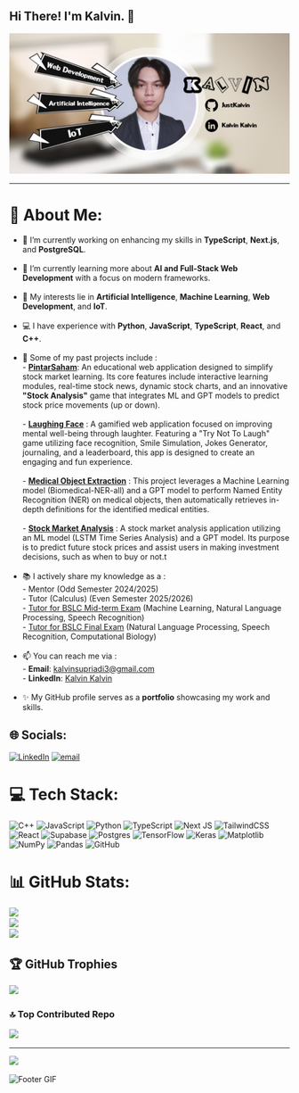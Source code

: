 ## Hi There! I'm Kalvin. 👋
![Banner GitHub](img/Banner%20GitHub.png)

---
# 💫 About Me:
- 🔭 I’m currently working on enhancing my skills in **TypeScript**, **Next.js**, and **PostgreSQL**.<br><br>
- 🌱 I’m currently learning more about **AI and Full-Stack Web Development** with a focus on modern frameworks.<br><br>
- 🤖 My interests lie in **Artificial Intelligence**, **Machine Learning**, **Web Development**, and **IoT**.<br><br>
- 💻 I have experience with **Python**, **JavaScript**, **TypeScript**, **React**, and **C++**.<br><br>
- 🚀 Some of my past projects include :<br>    - **[PintarSaham](https://github.com/JustKalvin/pintar_saham_project)**: An educational web application designed to simplify stock market learning. Its core features include interactive learning modules, real-time stock news, dynamic stock charts, and an innovative **"Stock Analysis"** game that integrates ML and GPT models to predict stock price movements (up or down).<br><br>    - **[Laughing Face](https://github.com/JustKalvin/ureeka_final_project2)** : A gamified web application focused on improving mental well-being through laughter. Featuring a "Try Not To Laugh" game utilizing face recognition, Smile Simulation, Jokes Generator, journaling, and a leaderboard, this app is designed to create an engaging and fun experience.<br><br>    - **[Medical Object Extraction](https://github.com/JustKalvin/CompBio<br>    )** : This project leverages a Machine Learning model (Biomedical-NER-all) and a GPT model to perform Named Entity Recognition (NER) on medical objects, then automatically retrieves in-depth definitions for the identified medical entities.<br><br>    - **[Stock Market Analysis](https://github.com/JustKalvin/stock-market-project)** : A stock market analysis application utilizing an ML model (LSTM Time Series Analysis) and a GPT model. Its purpose is to predict future stock prices and assist users in making investment decisions, such as when to buy or not.t<br><br>
- 📚 I actively share my knowledge as a :<br>    - Mentor (Odd Semester 2024/2025)<br>    - Tutor (Calculus) (Even Semester 2025/2026)<br>    - [Tutor for BSLC Mid-term Exam](https://raw.githubusercontent.com/JustKalvin/JustKalvin/refs/heads/main/img/CertiMid.jpg) (Machine Learning, Natural Language Processing, Speech Recognition)<br>    - [Tutor for BSLC Final Exam](https://raw.githubusercontent.com/JustKalvin/JustKalvin/refs/heads/main/img/CertiFinal.jpg) (Natural Language Processing, Speech Recognition, Computational Biology)<br><br>
- 📫 You can reach me via :<br>    - **Email**: kalvinsupriadi3@gmail.com<br>    - **LinkedIn**: [Kalvin Kalvin](https://www.linkedin.com/in/kalvinkalvin/)<br><br>
- ✨ My GitHub profile serves as a **portfolio** showcasing my work and skills.


## 🌐 Socials:
[![LinkedIn](https://img.shields.io/badge/LinkedIn-%230077B5.svg?logo=linkedin&logoColor=white)](https://linkedin.com/in/KalvinKalvin) [![email](https://img.shields.io/badge/Email-D14836?logo=gmail&logoColor=white)](mailto:kalvinsupriadi3@gmail.com) 

# 💻 Tech Stack:
![C++](https://img.shields.io/badge/c++-%2300599C.svg?style=for-the-badge&logo=c%2B%2B&logoColor=white) ![JavaScript](https://img.shields.io/badge/javascript-%23323330.svg?style=for-the-badge&logo=javascript&logoColor=%23F7DF1E) ![Python](https://img.shields.io/badge/python-3670A0?style=for-the-badge&logo=python&logoColor=ffdd54) ![TypeScript](https://img.shields.io/badge/typescript-%23007ACC.svg?style=for-the-badge&logo=typescript&logoColor=white) ![Next JS](https://img.shields.io/badge/Next-black?style=for-the-badge&logo=next.js&logoColor=white) ![TailwindCSS](https://img.shields.io/badge/tailwindcss-%2338B2AC.svg?style=for-the-badge&logo=tailwind-css&logoColor=white) ![React](https://img.shields.io/badge/react-%2320232a.svg?style=for-the-badge&logo=react&logoColor=%2361DAFB) ![Supabase](https://img.shields.io/badge/Supabase-3ECF8E?style=for-the-badge&logo=supabase&logoColor=white) ![Postgres](https://img.shields.io/badge/postgres-%23316192.svg?style=for-the-badge&logo=postgresql&logoColor=white) ![TensorFlow](https://img.shields.io/badge/TensorFlow-%23FF6F00.svg?style=for-the-badge&logo=TensorFlow&logoColor=white) ![Keras](https://img.shields.io/badge/Keras-%23D00000.svg?style=for-the-badge&logo=Keras&logoColor=white) ![Matplotlib](https://img.shields.io/badge/Matplotlib-%23ffffff.svg?style=for-the-badge&logo=Matplotlib&logoColor=black) ![NumPy](https://img.shields.io/badge/numpy-%23013243.svg?style=for-the-badge&logo=numpy&logoColor=white) ![Pandas](https://img.shields.io/badge/pandas-%23150458.svg?style=for-the-badge&logo=pandas&logoColor=white) ![GitHub](https://img.shields.io/badge/github-%23121011.svg?style=for-the-badge&logo=github&logoColor=white)
# 📊 GitHub Stats:
![](https://github-readme-stats.vercel.app/api?username=JustKalvin&theme=codeSTACKr&hide_border=false&include_all_commits=true&count_private=true)<br/>
![](https://nirzak-streak-stats.vercel.app/?user=JustKalvin&theme=codeSTACKr&hide_border=false)<br/>
![](https://github-readme-stats.vercel.app/api/top-langs/?username=JustKalvin&theme=codeSTACKr&hide_border=false&include_all_commits=true&count_private=true&layout=compact)

## 🏆 GitHub Trophies
![](https://github-profile-trophy.vercel.app/?username=JustKalvin&theme=codeSTACKr&no-frame=false&no-bg=true&margin-w=4)

### 🔝 Top Contributed Repo
![](https://github-contributor-stats.vercel.app/api?username=JustKalvin&limit=5&theme=codeSTACKr&combine_all_yearly_contributions=true)

---
[![](https://visitcount.itsvg.in/api?id=JustKalvin&icon=0&color=0)](https://visitcount.itsvg.in)

![Footer GIF](/img/GitHub%20Profile%20Footer%20GIF.gif)

